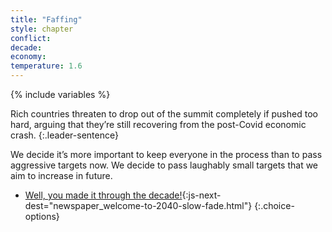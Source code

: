 ```yaml
---
title: "Faffing"
style: chapter
conflict: 
decade: 
economy: 
temperature: 1.6
---
```


{% include variables %}

Rich countries threaten to drop out of the summit completely if pushed too hard, arguing that they’re still recovering from the post-Covid economic crash.
{:.leader-sentence}

We decide it’s more important to keep everyone in the process than to pass aggressive targets now. We decide to pass laughably small targets that we aim to increase in future.

- [Well, you made it through the decade!](part-page_2040.html){:js-next-dest="newspaper_welcome-to-2040-slow-fade.html"}
{:.choice-options}
